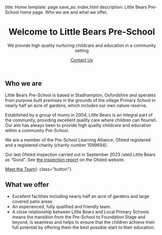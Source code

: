 title: Home
template: page
save_as: index.html
description: Little Bears Pre-School home page. Who we are and what we offer.

<header>
  <div>
    <h1>Welcome to Little Bears Pre-School</h1>
    <p>
      We provide high quality nurturing childcare and education in a community
      setting
    </p>
    <p>
      <a class="button" href="contact">Contact Us</a>
    </p>
  </div>
</header>

## Who we are

Little Bears Pre-School is based in Stadhampton, Oxfordshire and operates
from purpose built premises in the grounds of the village Primary School
in nearly half an acre of gardens, which includes our own nature reserve.

Established by a group of mums in 2004, Little Bears is an integral part
of the community, providing excellent quality care where children can
flourish. Our aim has always been to provide high quality childcare and
education within a community Pre-School.

We are a member of the Pre-School Learning Alliance, Ofsted registered and
a registered charity (charity number 1099694).

Our last Ofsted inspection carried out in September 2023 rated Little Bears as
&ldquo;Good&rdquo;. See [the inspection report](https://reports.ofsted.gov.uk/provider/16/EY271846) on the Ofsted website.

[Meet the Team](about-us){: class="button"}

## What we offer

* Excellent facilities including nearly half an acre of gardens and large
  covered patio areas.
* An experienced, fully qualified and friendly team.
* A close relationship between Little Bears and Local Primary Schools
  means the transition from the Pre-School to Foundation Stage and beyond,
  is seamless and helps to ensure that the children achieve their full
  potential by offering them the best possible start to their education.
